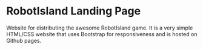 # RobotIsland Landing Page


Website for distributing the awesome RobotIsland game. It is a very simple HTML/CSS website that uses Bootstrap for responsiveness and is hosted on Github pages.
